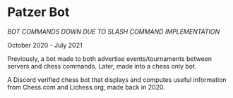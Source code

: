 # Patzer Bot

*BOT COMMANDS DOWN DUE TO SLASH COMMAND IMPLEMENTATION*

October 2020 - July 2021

Previously, a bot made to both advertise events/tournaments between servers and chess commands. Later, made into a chess only bot.

A Discord verified chess bot that displays and computes useful information from Chess.com and Lichess.org, made back in 2020.
